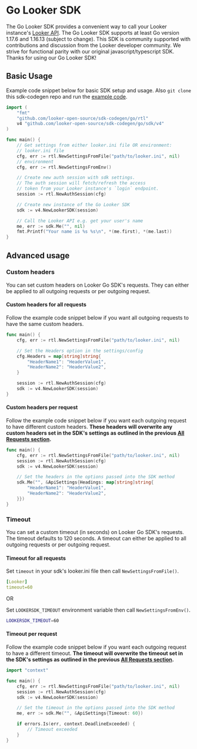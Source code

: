 # Go Looker SDK

The Go Looker SDK provides a convenient way to call your Looker instance's [Looker API](https://developers.looker.com/api/overview). The Go Looker SDK supports at least Go version 1.17.6 and 1.16.13 (subject to change). This SDK is community supported with contributions and discussion from the Looker developer community. We strive for functional parity with our original javascript/typescript SDK. Thanks for using our Go Looker SDK!

## Basic Usage

Example code snippet below for basic SDK setup and usage. Also `git clone` this sdk-codegen repo and run the [example code](go/example/main.go).

```go
import (
    "fmt"
    "github.com/looker-open-source/sdk-codegen/go/rtl"
    v4 "github.com/looker-open-source/sdk-codegen/go/sdk/v4"
)

func main() {
    // Get settings from either looker.ini file OR environment:
    // looker.ini file
    cfg, err := rtl.NewSettingsFromFile("path/to/looker.ini", nil)
    // environment
    cfg, err := rtl.NewSettingsFromEnv()

    // Create new auth session with sdk settings.
    // The auth session will fetch/refresh the access
    // token from your Looker instance's `login` endpoint.
    session := rtl.NewAuthSession(cfg)

    // Create new instance of the Go Looker SDK
    sdk := v4.NewLookerSDK(session)

    // Call the Looker API e.g. get your user's name
    me, err := sdk.Me("", nil)
    fmt.Printf("Your name is %s %s\n", *(me.first), *(me.last))
}
```

## Advanced usage

### Custom headers

You can set custom headers on Looker Go SDK's requests. They can either be applied to all outgoing requests or per outgoing request.

#### Custom headers for all requests

Follow the example code snippet below if you want all outgoing requests to have the same custom headers.

```go
func main() {
    cfg, err := rtl.NewSettingsFromFile("path/to/looker.ini", nil)

    // Set the Headers option in the settings/config
    cfg.Headers = map[string]string{
        "HeaderName1": "HeaderValue1",
        "HeaderName2": "HeaderValue2",
    }

    session := rtl.NewAuthSession(cfg)
    sdk := v4.NewLookerSDK(session)
}
```

#### Custom headers per request

Follow the example code snippet below if you want each outgoing request to have different custom headers. **These headers will overwrite any custom headers set in the SDK's settings as outlined in the previous [All Requests section](#custom-headers-for-all-requests).**

```go
func main() {
    cfg, err := rtl.NewSettingsFromFile("path/to/looker.ini", nil)
    session := rtl.NewAuthSession(cfg)
    sdk := v4.NewLookerSDK(session)

    // Set the headers in the options passed into the SDK method
    sdk.Me("", &ApiSettings{Headings: map[string]string{
        "HeaderName1": "HeaderValue1",
        "HeaderName2": "HeaderValue2",
    }})
}
```

### Timeout

You can set a custom timeout (in seconds) on Looker Go SDK's requests. The timeout defaults to 120 seconds. A timeout can either be applied to all outgoing requests or per outgoing request.

#### Timeout for all requests

Set `timeout` in your sdk's looker.ini file then call `NewSettingsFromFile()`.

```YAML
[Looker]
timeout=60
```

OR

Set `LOOKERSDK_TIMEOUT` environment variable then call `NewSettingsFromEnv()`.

```bash
LOOKERSDK_TIMEOUT=60
```

#### Timeout per request

Follow the example code snippet below if you want each outgoing request to have a different timeout. **The timeout will overwrite the timeout set in the SDK's settings as outlined in the previous [All Requests section](#timeout-for-all-requests).**

```go
import "context"

func main() {
    cfg, err := rtl.NewSettingsFromFile("path/to/looker.ini", nil)
    session := rtl.NewAuthSession(cfg)
    sdk := v4.NewLookerSDK(session)

    // Set the timeout in the options passed into the SDK method
    me, err := sdk.Me("", &ApiSettings{Timeout: 60})

    if errors.Is(err, context.DeadlineExceeded) {
        // Timeout exceeded
    }
}
```
